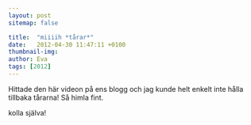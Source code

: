 ```yaml
---
layout: post
sitemap: false

title:  "miiiih *tårar*"
date:   2012-04-30 11:47:11 +0100
thumbnail-img: 
author: Eva
tags: [2012]
---
```


Hittade den här videon på ens blogg och jag kunde helt enkelt inte hålla tillbaka tårarna! Så himla fint.

kolla själva!

